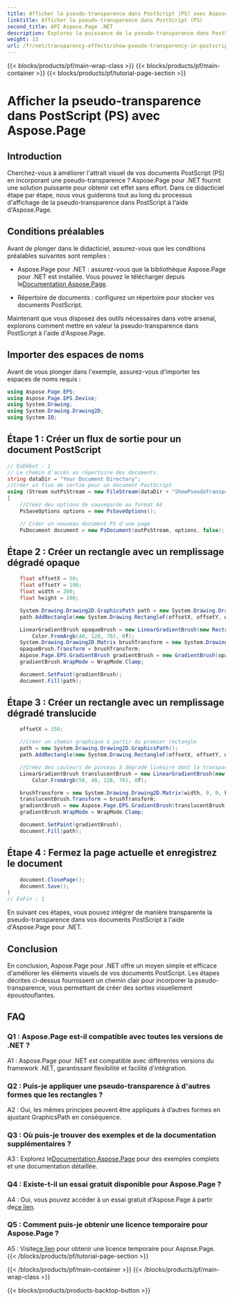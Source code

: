 ```yaml
---
title: Afficher la pseudo-transparence dans PostScript (PS) avec Aspose.Page
linktitle: Afficher la pseudo-transparence dans PostScript (PS)
second_title: API Aspose.Page .NET
description: Explorez la puissance de la pseudo-transparence dans PostScript avec Aspose.Page pour .NET. Suivez notre guide étape par étape pour des documents visuellement époustouflants.
weight: 13
url: /fr/net/transparency-effects/show-pseudo-transparency-in-postscript-ps/
---
```


{{< blocks/products/pf/main-wrap-class >}}
{{< blocks/products/pf/main-container >}}
{{< blocks/products/pf/tutorial-page-section >}}

# Afficher la pseudo-transparence dans PostScript (PS) avec Aspose.Page

## Introduction

Cherchez-vous à améliorer l'attrait visuel de vos documents PostScript (PS) en incorporant une pseudo-transparence ? Aspose.Page pour .NET fournit une solution puissante pour obtenir cet effet sans effort. Dans ce didacticiel étape par étape, nous vous guiderons tout au long du processus d'affichage de la pseudo-transparence dans PostScript à l'aide d'Aspose.Page.

## Conditions préalables

Avant de plonger dans le didacticiel, assurez-vous que les conditions préalables suivantes sont remplies :

- Aspose.Page pour .NET : assurez-vous que la bibliothèque Aspose.Page pour .NET est installée. Vous pouvez le télécharger depuis le[Documentation Aspose.Page](https://reference.aspose.com/page/net/).

- Répertoire de documents : configurez un répertoire pour stocker vos documents PostScript.

Maintenant que vous disposez des outils nécessaires dans votre arsenal, explorons comment mettre en valeur la pseudo-transparence dans PostScript à l'aide d'Aspose.Page.

## Importer des espaces de noms

Avant de vous plonger dans l'exemple, assurez-vous d'importer les espaces de noms requis :

```csharp
using Aspose.Page.EPS;
using Aspose.Page.EPS.Device;
using System.Drawing;
using System.Drawing.Drawing2D;
using System.IO;
```

## Étape 1 : Créer un flux de sortie pour un document PostScript

```csharp
// ExDébut : 1
// Le chemin d'accès au répertoire des documents.
string dataDir = "Your Document Directory";
//Créer un flux de sortie pour un document PostScript
using (Stream outPsStream = new FileStream(dataDir + "ShowPseudoTransparency_outPS.ps", FileMode.Create))
{
	//Créez des options de sauvegarde au format A4
	PsSaveOptions options = new PsSaveOptions();

	// Créer un nouveau document PS d'une page
	PsDocument document = new PsDocument(outPsStream, options, false);
```

## Étape 2 : Créer un rectangle avec un remplissage dégradé opaque

```csharp
	float offsetX = 50;
	float offsetY = 100;
	float width = 200;
	float height = 100;

	System.Drawing.Drawing2D.GraphicsPath path = new System.Drawing.Drawing2D.GraphicsPath();
	path.AddRectangle(new System.Drawing.RectangleF(offsetX, offsetY, width, height));

	LinearGradientBrush opaqueBrush = new LinearGradientBrush(new RectangleF(0, 0, 200, 100), Color.FromArgb(0, 0, 0),
		Color.FromArgb(40, 128, 70), 0f);
	System.Drawing.Drawing2D.Matrix brushTransform = new System.Drawing.Drawing2D.Matrix(width, 0, 0, height, offsetX, offsetY);
	opaqueBrush.Transform = brushTransform;
	Aspose.Page.EPS.GradientBrush gradientBrush = new GradientBrush(opaqueBrush);
	gradientBrush.WrapMode = WrapMode.Clamp;

	document.SetPaint(gradientBrush);
	document.Fill(path);
```

## Étape 3 : Créer un rectangle avec un remplissage dégradé translucide

```csharp
	offsetX = 350;

	//Créer un chemin graphique à partir du premier rectangle
	path = new System.Drawing.Drawing2D.GraphicsPath();
	path.AddRectangle(new System.Drawing.RectangleF(offsetX, offsetY, width, height));

	//Créez des couleurs de pinceau à dégradé linéaire dont la transparence n'est pas de 255, mais de 150 et 50. Il est donc translucide.
	LinearGradientBrush translucentBrush = new LinearGradientBrush(new RectangleF(0, 0, width, height), Color.FromArgb(150, 0, 0, 0),
		Color.FromArgb(50, 40, 128, 70), 0f);

	brushTransform = new System.Drawing.Drawing2D.Matrix(width, 0, 0, height, offsetX, offsetY);
	translucentBrush.Transform = brushTransform;
	gradientBrush = new Aspose.Page.EPS.GradientBrush(translucentBrush);
	gradientBrush.WrapMode = WrapMode.Clamp;

	document.SetPaint(gradientBrush);
	document.Fill(path);
```

## Étape 4 : Fermez la page actuelle et enregistrez le document

```csharp
	document.ClosePage();
	document.Save();
}
// ExFin : 1
```

En suivant ces étapes, vous pouvez intégrer de manière transparente la pseudo-transparence dans vos documents PostScript à l'aide d'Aspose.Page pour .NET.

## Conclusion

En conclusion, Aspose.Page pour .NET offre un moyen simple et efficace d'améliorer les éléments visuels de vos documents PostScript. Les étapes décrites ci-dessus fournissent un chemin clair pour incorporer la pseudo-transparence, vous permettant de créer des sorties visuellement époustouflantes.

## FAQ

### Q1 : Aspose.Page est-il compatible avec toutes les versions de .NET ?

A1 : Aspose.Page pour .NET est compatible avec différentes versions du framework .NET, garantissant flexibilité et facilité d'intégration.

### Q2 : Puis-je appliquer une pseudo-transparence à d'autres formes que les rectangles ?

A2 : Oui, les mêmes principes peuvent être appliqués à d’autres formes en ajustant GraphicsPath en conséquence.

### Q3 : Où puis-je trouver des exemples et de la documentation supplémentaires ?

 A3 : Explorez le[Documentation Aspose.Page](https://reference.aspose.com/page/net/) pour des exemples complets et une documentation détaillée.

### Q4 : Existe-t-il un essai gratuit disponible pour Aspose.Page ?

 A4 : Oui, vous pouvez accéder à un essai gratuit d'Aspose.Page à partir de[ce lien](https://releases.aspose.com/).

### Q5 : Comment puis-je obtenir une licence temporaire pour Aspose.Page ?

 A5 : Visite[ce lien](https://purchase.aspose.com/temporary-license/) pour obtenir une licence temporaire pour Aspose.Page.
{{< /blocks/products/pf/tutorial-page-section >}}

{{< /blocks/products/pf/main-container >}}
{{< /blocks/products/pf/main-wrap-class >}}

{{< blocks/products/products-backtop-button >}}

